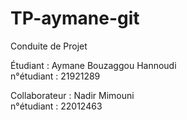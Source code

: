 # TP-aymane-git

Conduite de Projet

Étudiant : Aymane Bouzaggou Hannoudi  
n°étudiant : 21921289   


Collaborateur : Nadir Mimouni  
n°étudiant : 22012463
